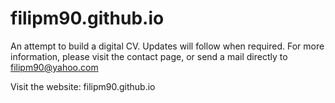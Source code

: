 # filipm90.github.io

An attempt to build a digital CV. Updates will follow when required.
For more information, please visit the contact page, or send a mail directly to filipm90@yahoo.com

Visit the website: filipm90.github.io
